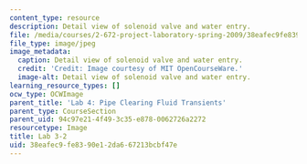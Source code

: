 ```yaml
---
content_type: resource
description: Detail view of solenoid valve and water entry.
file: /media/courses/2-672-project-laboratory-spring-2009/38eafec9fe8390e12da667213bcbf47e_lab3-2.jpg
file_type: image/jpeg
image_metadata:
  caption: Detail view of solenoid valve and water entry.
  credit: 'Credit: Image courtesy of MIT OpenCourseWare.'
  image-alt: Detail view of solenoid valve and water entry.
learning_resource_types: []
ocw_type: OCWImage
parent_title: 'Lab 4: Pipe Clearing Fluid Transients'
parent_type: CourseSection
parent_uid: 94c97e21-4f49-3c35-e878-0062726a2272
resourcetype: Image
title: Lab 3-2
uid: 38eafec9-fe83-90e1-2da6-67213bcbf47e
---
```

